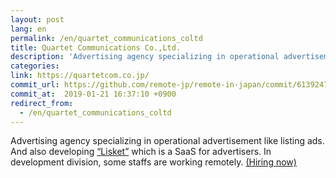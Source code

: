 ```yaml
---
layout: post
lang: en
permalink: /en/quartet_communications_coltd
title: Quartet Communications Co.,Ltd.
description: 'Advertising agency specializing in operational advertisement like listing ads. And also developing “Lisket” which is a SaaS for advertisers. In development division, some staffs are working remotely. (Hiring now)'
categories: 
link: https://quartetcom.co.jp/
commit_url: https://github.com/remote-jp/remote-in-japan/commit/6139247c5b5513d58e883ec7cd8338818fdf39c6
commit_at:  2019-01-21 16:37:10 +0900
redirect_from:
  - /en/quartet_communications_coltd
---
```


<p>Advertising agency specializing in operational advertisement like listing ads. And also developing <a href="https://lisket.jp/">“Lisket”</a> which is a SaaS for advertisers. In development division, some staffs are working remotely. <a href="https://quartetcom.co.jp/recruit/engineer/">(Hiring now)</a></p>
